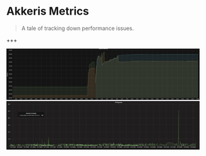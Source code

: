 # Akkeris Metrics

> A tale of tracking down performance issues.

+++

![Memory](https://github.com/ketiko/akkeris_metrics_presentation/blob/master/images/memory.png)
![Requests](https://github.com/ketiko/akkeris_metrics_presentation/blob/master/images/requests.png)
